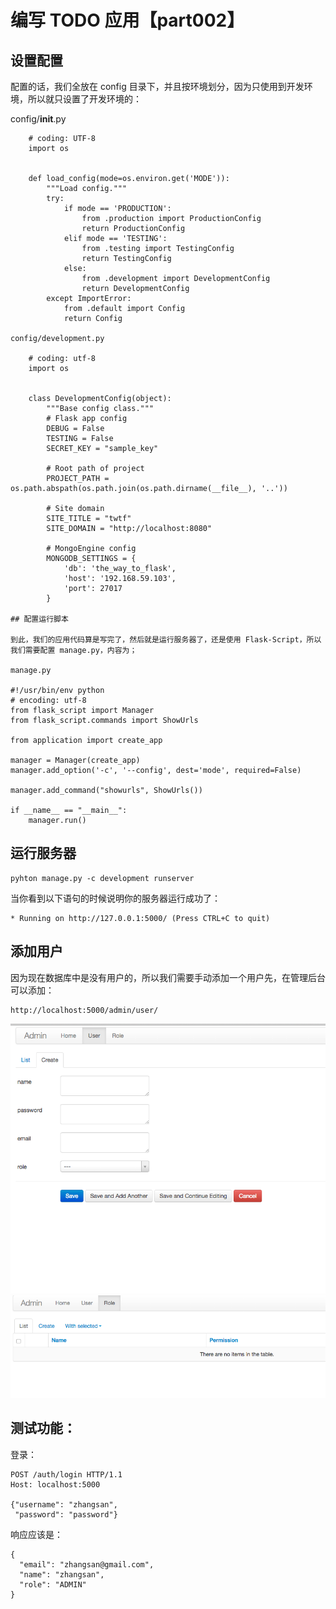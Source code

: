 # 编写 TODO 应用【part002】

## 设置配置

配置的话，我们全放在 config 目录下，并且按环境划分，因为只使用到开发环境，所以就只设置了开发环境的：

config/__init__.py

		# coding: UTF-8
		import os
		
		
		def load_config(mode=os.environ.get('MODE')):
		    """Load config."""
		    try:
		        if mode == 'PRODUCTION':
		            from .production import ProductionConfig
		            return ProductionConfig
		        elif mode == 'TESTING':
		            from .testing import TestingConfig
		            return TestingConfig
		        else:
		            from .development import DevelopmentConfig
		            return DevelopmentConfig
		    except ImportError:
		        from .default import Config
		        return Config
	
	config/development.py
	
		# coding: utf-8
		import os
		
		
		class DevelopmentConfig(object):
		    """Base config class."""
		    # Flask app config
		    DEBUG = False
		    TESTING = False
		    SECRET_KEY = "sample_key"
		
		    # Root path of project
		    PROJECT_PATH = os.path.abspath(os.path.join(os.path.dirname(__file__), '..'))
		
		    # Site domain
		    SITE_TITLE = "twtf"
		    SITE_DOMAIN = "http://localhost:8080"
		
		    # MongoEngine config
		    MONGODB_SETTINGS = {
		        'db': 'the_way_to_flask',
		        'host': '192.168.59.103',
		        'port': 27017
		    }
	
	## 配置运行脚本
	
	到此，我们的应用代码算是写完了，然后就是运行服务器了，还是使用 Flask-Script，所以我们需要配置 manage.py，内容为；
	
	manage.py
	
	#!/usr/bin/env python
	# encoding: utf-8
	from flask_script import Manager
	from flask_script.commands import ShowUrls
	
	from application import create_app
	
	manager = Manager(create_app)
	manager.add_option('-c', '--config', dest='mode', required=False)
	
	manager.add_command("showurls", ShowUrls())	
	
	if __name__ == "__main__":
	    manager.run()


## 运行服务器

	pyhton manage.py -c development runserver

当你看到以下语句的时候说明你的服务器运行成功了：

	* Running on http://127.0.0.1:5000/ (Press CTRL+C to quit)

## 添加用户

因为现在数据库中是没有用户的，所以我们需要手动添加一个用户先，在管理后台可以添加：

	http://localhost:5000/admin/user/
	
![](imgs/twtf_chapter012_001.png)
![](imgs/twtf_chapter012_002.png)
	
## 测试功能：

登录：

	POST /auth/login HTTP/1.1
	Host: localhost:5000

	{"username": "zhangsan",
	 "password": "password"}
 
响应应该是：

	{
	  "email": "zhangsan@gmail.com",
	  "name": "zhangsan",
	  "role": "ADMIN"
	} 



